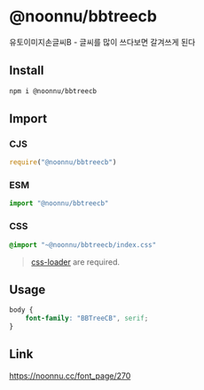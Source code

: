 # @noonnu/bbtreecb
유토이미지손글씨B - 글씨를 많이 쓰다보면 갈겨쓰게 된다

## Install
```sh
npm i @noonnu/bbtreecb
```
## Import
### CJS
```js
require("@noonnu/bbtreecb")
```
### ESM
```js
import "@noonnu/bbtreecb"
```
### CSS 
```css
@import "~@noonnu/bbtreecb/index.css"
```
> [css-loader](https://github.com/webpack-contrib/css-loader) are required.

## Usage
```css
body {
    font-family: "BBTreeCB", serif;
}
```

## Link
https://noonnu.cc/font_page/270